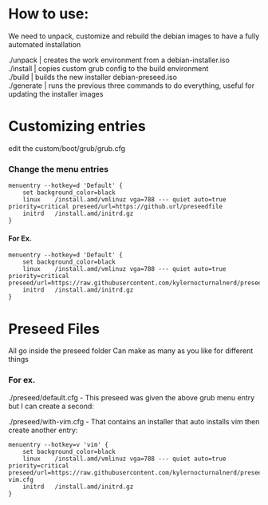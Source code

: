 # How to use:
We need to unpack, customize and rebuild the debian images to have a fully automated installation

./unpack   | creates the work environment from a debian-installer.iso <br>
./install  | copies custom grub config to the build environment <br>
./build    | builds the new installer debian-preseed.iso <br>
./generate | runs the previous three commands to do everything, useful for updating the installer images

# Customizing entries
edit the custom/boot/grub/grub.cfg 
### Change the menu entries
```
menuentry --hotkey=d 'Default' {
    set background_color=black
    linux    /install.amd/vmlinuz vga=788 --- quiet auto=true priority=critical preseed/url=https://github.url/preseedfile
    initrd   /install.amd/initrd.gz
}
```
#### For Ex.
```
menuentry --hotkey=d 'Default' {
    set background_color=black
    linux    /install.amd/vmlinuz vga=788 --- quiet auto=true priority=critical preseed/url=https://raw.githubusercontent.com/kylernocturnalnerd/preseed/master/preseeds/default.cfg
    initrd   /install.amd/initrd.gz
}
```

# Preseed Files
All go inside the preseed folder
Can make as many as you like for different things
### For ex.
./preseed/default.cfg - This preseed was given the above grub menu entry but I can create a second:

./preseed/with-vim.cfg - That contains an installer that auto installs vim
then create another entry:
```
menuentry --hotkey=v 'vim' {
    set background_color=black
    linux    /install.amd/vmlinuz vga=788 --- quiet auto=true priority=critical preseed/url=https://raw.githubusercontent.com/kylernocturnalnerd/preseed/master/preseeds/with-vim.cfg
    initrd   /install.amd/initrd.gz
}
```
